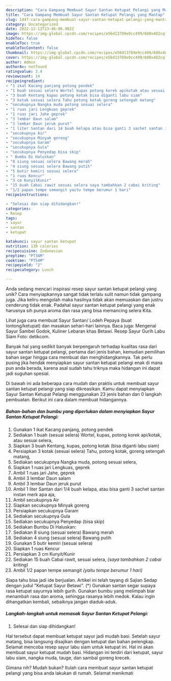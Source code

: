 ```yaml
---
description: "Cara Gampang Membuat Sayur Santan Ketupat Pelangi yang Mantap"
title: "Cara Gampang Membuat Sayur Santan Ketupat Pelangi yang Mantap"
slug: 1447-cara-gampang-membuat-sayur-santan-ketupat-pelangi-yang-mantap
category: Uncategorized
date: 2022-12-12T23:46:06.982Z
image: https://img-global.cpcdn.com/recipes/e56d13789e9cc499/680x482cq70/sayur-santan-ketupat-pelangi-foto-resep-utama.jpg
hideToc: false
enableToc: true
enableTocContent: false
thumbnail: https://img-global.cpcdn.com/recipes/e56d13789e9cc499/680x482cq70/sayur-santan-ketupat-pelangi-foto-resep-utama.jpg
cover: https://img-global.cpcdn.com/recipes/e56d13789e9cc499/680x482cq70/sayur-santan-ketupat-pelangi-foto-resep-utama.jpg
author: Admin
authorAv: notfound
ratingvalue: 3.4
reviewcount: 14
recipeingredient:
- "1 ikat Kacang panjang potong pendek"
- "1 buah sesuai selera Wortel kupas potong korek apikotak atau sesuai selera"
- "3 buah Kentang kupas potong kotak bisa diganti labu siam"
- "3 kotak sesuai selera Tahu potong kotak goreng setengah matang"
- "secukupnya Nangka muda potong sesuai selera"
- "1 ruas jari Lengkuas geprek"
- "1 ruas jari Jahe geprek"
- "3 lembar Daun salam"
- "3 lembar Daun jeruk purut"
- "1 liter Santan dari 14 buah kelapa atau bisa ganti 3 sachet santan instan merk apa aja"
- "secukupnya Air"
- "secukupnya Minyak goreng"
- "secukupnya Garam"
- "secukupnya Gula"
- "secukupnya Penyedap bisa skip"
- " Bumbu Di Haluskan"
- "8 siung sesuai selera Bawang merah"
- "4 siung sesuai selera Bawang putih"
- "5 butir kemiri sesuai selera"
- "1 ruas Kencur"
- "3 cm KunyitKunir"
- "15 buah Cabai rawit sesuai selera saya tambahkan 2 cabai kriting"
- "1/2 papan tempe semangit yaitu tempe berumur 1 hari"
recipeinstructions:

- "Selesai dan siap dihidangkan!"
categories:
- Resep
tags:
- sayur
- santan
- ketupat

katakunci: sayur santan ketupat 
nutrition: 130 calories
recipecuisine: Indonesian
preptime: "PT34M"
cooktime: "PT54M"
recipeyield: "2"
recipecategory: Lunch

---
```





Anda sedang mencari inspirasi resep sayur santan ketupat pelangi yang unik? Cara menyiapkannya sangat tidak terlalu sulit namun tidak gampang juga. Jika keliru mengolah maka hasilnya tidak akan memuaskan dan justru cenderung tidak enak. Padahal sayur santan ketupat pelangi yang enak harusnya sih punya aroma dan rasa yang bisa memancing selera Kita.





Lihat juga cara membuat Sayur Santan/ Lodeh Pepaya (buat lontong/ketupat) dan masakan sehari-hari lainnya. Baca juga: Mengenal Sayur Sambel Godok, Kuliner Lebaran khas Betawi. Resep Sayur Gurih Labu Siam Foto: detikcom.

Banyak hal yang sedikit banyak berpengaruh terhadap kualitas rasa dari sayur santan ketupat pelangi, pertama dari jenis bahan, kemudian pemilihan bahan segar hingga cara membuat dan menghidangkannya. Tak perlu pusing jika hendak menyiapkan sayur santan ketupat pelangi enak di mana pun anda berada, karena asal sudah tahu triknya maka hidangan ini dapat jadi suguhan spesial.






Di bawah ini ada beberapa cara mudah dan praktis untuk membuat sayur santan ketupat pelangi yang siap dikreasikan. Kamu dapat menyiapkan Sayur Santan Ketupat Pelangi menggunakan 23 jenis bahan dan 0 langkah pembuatan. Berikut ini cara dalam membuat hidangannya.

<!--inarticleads1-->

##### Bahan-bahan dan bumbu yang diperlukan dalam menyiapkan Sayur Santan Ketupat Pelangi:

1. Gunakan 1 ikat Kacang panjang, potong pendek
1. Sediakan 1 buah (sesuai selera) Wortel, kupas, potong korek api/kotak, atau sesuai selera,
1. Siapkan 3 buah Kentang, kupas, potong kotak (bisa diganti labu siam)
1. Persiapkan 3 kotak (sesuai selera) Tahu, potong kotak, goreng setengah matang,
1. Sediakan secukupnya Nangka muda, potong sesuai selera,
1. Siapkan 1 ruas jari Lengkuas, geprek
1. Ambil 1 ruas jari Jahe, geprek
1. Ambil 3 lembar Daun salam
1. Ambil 3 lembar Daun jeruk purut
1. Ambil 1 liter Santan dari 1/4 buah kelapa, atau bisa ganti 3 sachet santan instan merk apa aja,
1. Ambil secukupnya Air
1. Siapkan secukupnya Minyak goreng
1. Persiapkan secukupnya Garam
1. Sediakan secukupnya Gula
1. Sediakan secukupnya Penyedap (bisa skip)
1. Sediakan  Bumbu Di Haluskan:
1. Sediakan 8 siung (sesuai selera) Bawang merah
1. Sediakan 4 siung (sesuai selera) Bawang putih
1. Gunakan 5 butir kemiri (sesuai selera)
1. Siapkan 1 ruas Kencur
1. Persiapkan 3 cm Kunyit/Kunir
1. Sediakan 15 buah Cabai rawit, sesuai selera, *(saya tambahkan 2 cabai kriting)*
1. Ambil 1/2 papan tempe semangit *(yaitu tempe berumur 1 hari)*


Siapa tahu bisa jadi ide berjualan. Artikel ini telah tayang di Sajian Sedap dengan judul &#34;Ketupat Sayur Betawi&#34;. (*) Gunakan santan segar supaya rasa ketupat sayurnya lebih gurih. Gunakan bumbu yang melimpah biar menambah rasa dan aroma, sehingga rasanya lebih medok. Kalau ingin dihangatkan kembali, sebaiknya jangan diaduk-aduk. 

<!--inarticleads2-->

##### Langkah-langkah untuk memasak Sayur Santan Ketupat Pelangi:


1. Selesai dan siap dihidangkan!

Hal tersebut dapat membuat ketupat sayur jadi mudah basi. Setelah sayur matang, bisa langsung disajikan dengan ketupat dan bahan pelengkap. Selamat mencoba resep sayur labu siam untuk ketupat ini. Hal ini akan membuat sayur ketupat mudah basi. Hidangan ini terdiri dari ketupat, sayur labu siam, nangka muda, tauge, dan sambal goreng krecek. 

Gimana nih? Mudah bukan? Itulah cara membuat sayur santan ketupat pelangi yang bisa anda lakukan di rumah. Selamat menikmati
